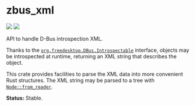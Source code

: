 # zbus_xml

[![](https://docs.rs/zbus_xml/badge.svg)](https://docs.rs/zbus_xml/) [![](https://img.shields.io/crates/v/zbus_xml)](https://crates.io/crates/zbus_xml)

API to handle D-Bus introspection XML.

Thanks to the [`org.freedesktop.DBus.Introspectable`] interface, objects may be introspected at
runtime, returning an XML string that describes the object.

This crate provides facilities to parse the XML data into more convenient
Rust structures. The XML string may be parsed to a tree with [`Node::from_reader`].

**Status:** Stable.

[`Node::from_reader`]: https://docs.rs/zbus_xml/latest/zbus_xml/struct.Node.html#method.from_reader
[Introspection format]: https://dbus.freedesktop.org/doc/dbus-specification.html#introspection-format
[`org.freedesktop.DBus.Introspectable`]: https://dbus.freedesktop.org/doc/dbus-specification.html#standard-interfaces-introspectable
